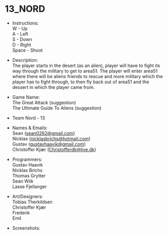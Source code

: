# 13_NORD

* Instructions: <br>
W - Up <br>
A - Left <br>
S - Down <br>
D - Right <br>
Space - Shoot

* Description: <br>
The player starts in the desert (as an alien), player will have to fight its way through the military to get to area51. The player will enter area51 where there will be aliens friends to rescue and more military which the player has to fight through, to then fly back out of area51 and the dessert in which the player came from.

* Game Name: <br>
The Great Attack (suggestion) <br>
The Ultimate Guide To Aliens (suggestion)

* Team Nord - 13

* Names & Emails: <br>
Sean (sean0262@gmail.com) <br>
Nicklas (nicklasbrichs@hotmail.com) <br>
Gustav (gustavhaavik@gmail.com) <br>
Christoffer Kjær (Christofferdk@live.dk)

* Programmers: <br>
Gustav Haavik <br>
Nicklas Brichs <br>
Thomas Grytter <br>
Sean Wiik <br>
Lasse Fjellanger

* Art/Designers: <br>
Tobias Therkildsen <br>
Christoffer Kjær <br>
Frederik <br>
Emil


* Screenshots:

